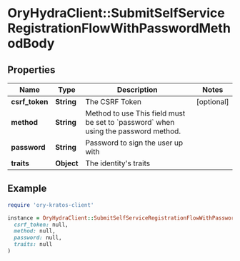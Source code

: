 # OryHydraClient::SubmitSelfServiceRegistrationFlowWithPasswordMethodBody

## Properties

| Name | Type | Description | Notes |
| ---- | ---- | ----------- | ----- |
| **csrf_token** | **String** | The CSRF Token | [optional] |
| **method** | **String** | Method to use  This field must be set to &#x60;password&#x60; when using the password method. |  |
| **password** | **String** | Password to sign the user up with |  |
| **traits** | **Object** | The identity&#39;s traits |  |

## Example

```ruby
require 'ory-kratos-client'

instance = OryHydraClient::SubmitSelfServiceRegistrationFlowWithPasswordMethodBody.new(
  csrf_token: null,
  method: null,
  password: null,
  traits: null
)
```

